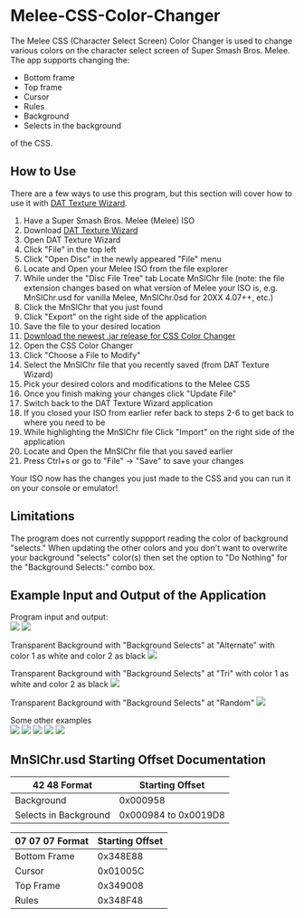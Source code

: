 # Melee-CSS-Color-Changer

The Melee CSS (Character Select Screen) Color Changer is used to change various colors on the character select screen of Super Smash Bros. Melee. The app supports changing the:
* Bottom frame 
* Top frame
* Cursor 
* Rules
* Background
* Selects in the background

of the CSS.

## How to Use
There are a few ways to use this program, but this section will cover how to use it with [DAT Texture Wizard](https://smashboards.com/threads/dat-texture-wizard-current-version-5-5.373777/).

1. Have a Super Smash Bros. Melee (Melee) ISO
1. Download [DAT Texture Wizard](https://www.mediafire.com/file/dzay2wgw2fa6f0v/DAT_Texture_Wizard_-_v5.5_%28x64%29.zip/file)
2. Open DAT Texture Wizard
3. Click "File" in the top left
4. Click "Open Disc" in the newly appeared "File" menu
5. Locate and Open your Melee ISO from the file explorer
6. While under the "Disc File Tree" tab Locate MnSlChr file (note: the file extension changes based on what version of Melee your ISO is, e.g. MnSlChr.usd for vanilla Melee, MnSlChr.0sd for 20XX 4.07++, etc.)
7. Click the MnSlChr that you just found
8. Click "Export" on the right side of the application
9. Save the file to your desired location
10. [Download the newest .jar release for CSS Color Changer](https://github.com/RodneyMcQuain/Melee-CSS-Color-Changer/releases)
11. Open the CSS Color Changer
12. Click "Choose a File to Modify"
13. Select the MnSlChr file that you recently saved (from DAT Texture Wizard)
14. Pick your desired colors and modifications to the Melee CSS
15. Once you finish making your changes click "Update File"
16. Switch back to the DAT Texture Wizard application
17. If you closed your ISO from earlier refer back to steps 2-6 to get back to where you need to be
18. While highlighting the MnSlChr file Click "Import" on the right side of the application
19. Locate and Open the MnSlChr file that you saved earlier
21. Press Ctrl+s or go to "File" -> "Save" to save your changes

Your ISO now has the changes you just made to the CSS and you can run it on your console or emulator!

## Limitations
The program does not currently suppport reading the color of background "selects." When updating the other colors and you don't want to overwrite your background "selects" color(s) then set the option to "Do Nothing" for the "Background Selects:" combo box.

## Example Input and Output of the Application
Program input and output:  
![](https://imgur.com/e6IcL6A.png)
![](https://i.imgur.com/rtecYi0.png)

Transparent Background with "Background Selects" at "Alternate" with color 1 as white and color 2 as black
![](https://thumbs.gfycat.com/HideousParallelAruanas.webp)

Transparent Background with "Background Selects" at "Tri" with color 1 as white and color 2 as black
![](https://thumbs.gfycat.com/UniqueOddballBrontosaurus.webp)

Transparent Background with "Background Selects" at "Random"
![](https://thumbs.gfycat.com/ConcreteGraciousCuscus.webp)

Some other examples  
![](https://media.giphy.com/media/YmaxEUjhXJQU5jHanY/giphy.gif)
![](https://media.giphy.com/media/jsCGchgNEuuDRfAKEa/giphy.gif)
![](https://media.giphy.com/media/kboTn0eF0dPeaGM6zL/giphy.gif)
![](https://media.giphy.com/media/mDT65dpD2ZenaZzB6G/giphy.gif)
![](https://media.giphy.com/media/cJSerfJeOrSXpMIapF/giphy.gif)

## MnSlChr.usd Starting Offset Documentation  
42 48 Format    | Starting Offset
--------------- | ---------------
Background | 0x000958  
Selects in Background | 0x000984 to 0x0019D8  

07 07 07 Format | Starting Offset
--------------- | ---------------
Bottom Frame | 0x348E88  
Cursor | 0x01005C  
Top Frame | 0x349008  
Rules | 0x348F48  
